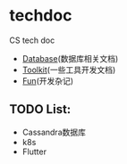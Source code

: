# techdoc
CS tech doc

- [Database](./database/README.md)(数据库相关文档)
- [Toolkit](./toolkit/README.md)(一些工具开发文档)
- [Fun](./fun/README.md)(开发杂记)

## TODO List:

- Cassandra数据库
- k8s
- Flutter

